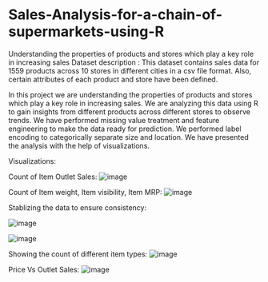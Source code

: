 # Sales-Analysis-for-a-chain-of-supermarkets-using-R
Understanding the properties of products and stores which play a key role in increasing sales
Dataset description :  This dataset contains sales data for 1559 products across 10 stores in different cities in a csv file format. Also, certain attributes of each product and store have been defined.

In this project we are understanding the properties of products and stores which play a key role in increasing sales. We are analyzing this data using R to gain insights from different products across different stores to observe trends. We have performed missing value treatment and feature engineering to make the data ready for prediction. We performed label encoding to categorically separate size and location. We have presented the analysis with the help of visualizations.

Visualizations:

Count of Item Outlet Sales:
![image](https://user-images.githubusercontent.com/79992803/148335277-d301ade4-343b-48aa-9d14-5a43dbd4f16b.png)

Count of Item weight, Item visibility, Item MRP:
![image](https://user-images.githubusercontent.com/79992803/148335292-2e04f289-e311-4c31-866b-1eb842e4fe11.png)

Stablizing the data to ensure consistency:

![image](https://user-images.githubusercontent.com/79992803/148335320-2a72a2b3-7cb8-4c81-ad0b-9eb751be2024.png)

![image](https://user-images.githubusercontent.com/79992803/148335324-485c3e2f-ecb3-4fce-b962-55cded409b95.png)

Showing the count of different item types:
![image](https://user-images.githubusercontent.com/79992803/148335342-8ceac6d0-eb73-4ecf-b682-98d4a8fc5f30.png)

Price Vs Outlet Sales:
![image](https://user-images.githubusercontent.com/79992803/148335377-0f42739d-0c35-426b-880e-f52c8f75cfe6.png)


